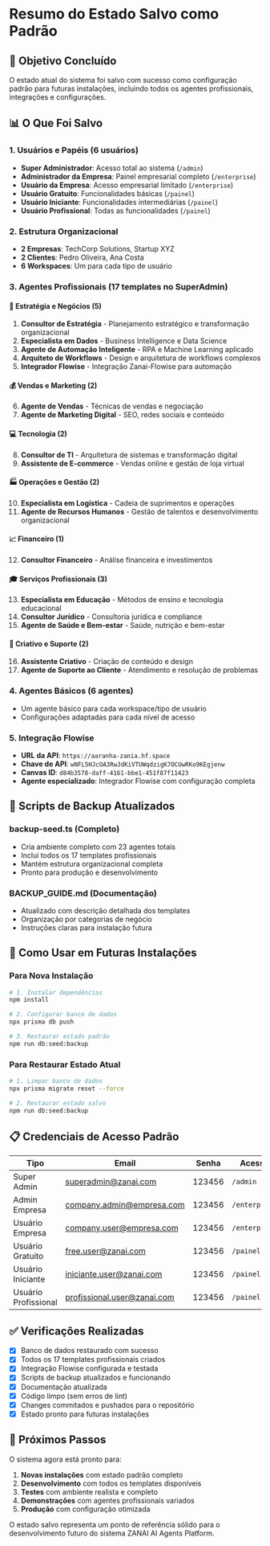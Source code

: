 # Resumo do Estado Salvo como Padrão

## 🎯 Objetivo Concluído

O estado atual do sistema foi salvo com sucesso como configuração padrão para futuras instalações, incluindo todos os agentes profissionais, integrações e configurações.

## 📊 O Que Foi Salvo

### 1. Usuários e Papéis (6 usuários)
- **Super Administrador**: Acesso total ao sistema (`/admin`)
- **Administrador da Empresa**: Painel empresarial completo (`/enterprise`)
- **Usuário da Empresa**: Acesso empresarial limitado (`/enterprise`)
- **Usuário Gratuito**: Funcionalidades básicas (`/painel`)
- **Usuário Iniciante**: Funcionalidades intermediárias (`/painel`)
- **Usuário Profissional**: Todas as funcionalidades (`/painel`)

### 2. Estrutura Organizacional
- **2 Empresas**: TechCorp Solutions, Startup XYZ
- **2 Clientes**: Pedro Oliveira, Ana Costa
- **6 Workspaces**: Um para cada tipo de usuário

### 3. Agentes Profissionais (17 templates no SuperAdmin)

#### 🏢 Estratégia e Negócios (5)
1. **Consultor de Estratégia** - Planejamento estratégico e transformação organizacional
2. **Especialista em Dados** - Business Intelligence e Data Science
3. **Agente de Automação Inteligente** - RPA e Machine Learning aplicado
4. **Arquiteto de Workflows** - Design e arquitetura de workflows complexos
5. **Integrador Flowise** - Integração Zanai-Flowise para automação

#### 💰 Vendas e Marketing (2)
6. **Agente de Vendas** - Técnicas de vendas e negociação
7. **Agente de Marketing Digital** - SEO, redes sociais e conteúdo

#### 💻 Tecnologia (2)
8. **Consultor de TI** - Arquitetura de sistemas e transformação digital
9. **Assistente de E-commerce** - Vendas online e gestão de loja virtual

#### 🏭 Operações e Gestão (2)
10. **Especialista em Logística** - Cadeia de suprimentos e operações
11. **Agente de Recursos Humanos** - Gestão de talentos e desenvolvimento organizacional

#### 📈 Financeiro (1)
12. **Consultor Financeiro** - Análise financeira e investimentos

#### 🎓 Serviços Profissionais (3)
13. **Especialista em Educação** - Métodos de ensino e tecnologia educacional
14. **Consultor Jurídico** - Consultoria jurídica e compliance
15. **Agente de Saúde e Bem-estar** - Saúde, nutrição e bem-estar

#### 🎨 Criativo e Suporte (2)
16. **Assistente Criativo** - Criação de conteúdo e design
17. **Agente de Suporte ao Cliente** - Atendimento e resolução de problemas

### 4. Agentes Básicos (6 agentes)
- Um agente básico para cada workspace/tipo de usuário
- Configurações adaptadas para cada nível de acesso

### 5. Integração Flowise
- **URL da API**: `https://aaranha-zania.hf.space`
- **Chave de API**: `wNFL5HJcOA3RwJdKiVTUWqdzigK7OCUwRKo9KEgjenw`
- **Canvas ID**: `d84b3578-daff-4161-bbe1-451f87f11423`
- **Agente especializado**: Integrador Flowise com configuração completa

## 🔧 Scripts de Backup Atualizados

### backup-seed.ts (Completo)
- Cria ambiente completo com 23 agentes totais
- Inclui todos os 17 templates profissionais
- Mantém estrutura organizacional completa
- Pronto para produção e desenvolvimento

### BACKUP_GUIDE.md (Documentação)
- Atualizado com descrição detalhada dos templates
- Organização por categorias de negócio
- Instruções claras para instalação futura

## 🚀 Como Usar em Futuras Instalações

### Para Nova Instalação
```bash
# 1. Instalar dependências
npm install

# 2. Configurar banco de dados
npx prisma db push

# 3. Restaurar estado padrão
npm run db:seed:backup
```

### Para Restaurar Estado Atual
```bash
# 1. Limpar banco de dados
npx prisma migrate reset --force

# 2. Restaurar estado salvo
npm run db:seed:backup
```

## 📋 Credenciais de Acesso Padrão

| Tipo | Email | Senha | Acesso |
|------|-------|-------|--------|
| Super Admin | superadmin@zanai.com | 123456 | `/admin` |
| Admin Empresa | company.admin@empresa.com | 123456 | `/enterprise` |
| Usuário Empresa | company.user@empresa.com | 123456 | `/enterprise` |
| Usuário Gratuito | free.user@zanai.com | 123456 | `/painel` |
| Usuário Iniciante | iniciante.user@zanai.com | 123456 | `/painel` |
| Usuário Profissional | profissional.user@zanai.com | 123456 | `/painel` |

## ✅ Verificações Realizadas

- [x] Banco de dados restaurado com sucesso
- [x] Todos os 17 templates profissionais criados
- [x] Integração Flowise configurada e testada
- [x] Scripts de backup atualizados e funcionando
- [x] Documentação atualizada
- [x] Código limpo (sem erros de lint)
- [x] Changes commitados e pushados para o repositório
- [x] Estado pronto para futuras instalações

## 🎉 Próximos Passos

O sistema agora está pronto para:
1. **Novas instalações** com estado padrão completo
2. **Desenvolvimento** com todos os templates disponíveis
3. **Testes** com ambiente realista e completo
4. **Demonstrações** com agentes profissionais variados
5. **Produção** com configuração otimizada

O estado salvo representa um ponto de referência sólido para o desenvolvimento futuro do sistema ZANAI AI Agents Platform.